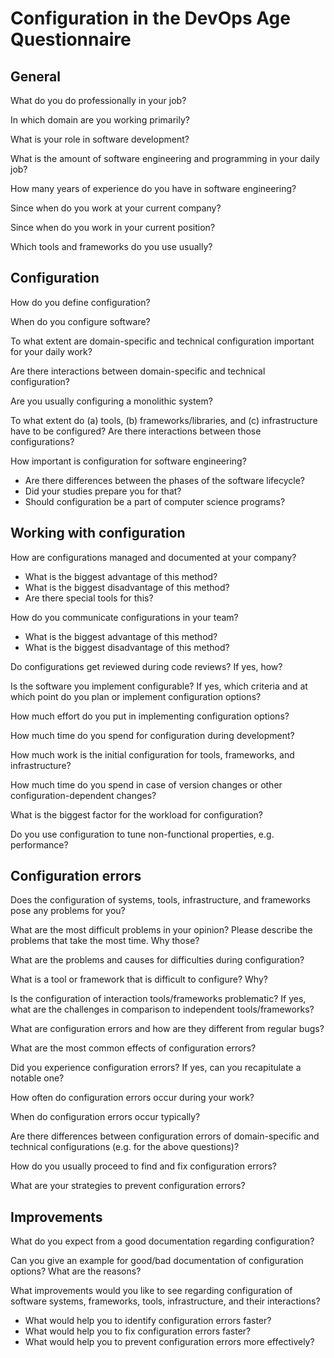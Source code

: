 # Configuration in the DevOps Age Questionnaire

## General

What do you do professionally in your job?

In which domain are you working primarily?

What is your role in software development?

What is the amount of software engineering and programming in your daily job?

How many years of experience do you have in software engineering?

Since when do you work at your current company?

Since when do you work in your current position?

Which tools and frameworks do you use usually?

## Configuration

How do you define configuration?

When do you configure software?

To what extent are domain-specific and technical configuration important for
your daily work?

Are there interactions between domain-specific and technical configuration?

Are you usually configuring a monolithic system?

To what extent do (a) tools, (b) frameworks/libraries, and (c) infrastructure
have to be configured? Are there interactions between those configurations?

How important is configuration for software engineering?

- Are there differences between the phases of the software lifecycle?
- Did your studies prepare you for that?
- Should configuration be a part of computer science programs?

## Working with configuration

How are configurations managed and documented at your company?

- What is the biggest advantage of this method?
- What is the biggest disadvantage of this method?
- Are there special tools for this?

How do you communicate configurations in your team?

- What is the biggest advantage of this method?
- What is the biggest disadvantage of this method?

Do configurations get reviewed during code reviews? If yes, how?

Is the software you implement configurable? If yes, which criteria and at which
point do you plan or implement configuration options?

How much effort do you put in implementing configuration options?

How much time do you spend for configuration during development?

How much work is the initial configuration for tools, frameworks, and
infrastructure?

How much time do you spend in case of version changes or other
configuration-dependent changes?

What is the biggest factor for the workload for configuration?

Do you use configuration to tune non-functional properties, e.g. performance?

## Configuration errors

Does the configuration of systems, tools, infrastructure, and frameworks pose
any problems for you?

What are the most difficult problems in your opinion? Please describe the
problems that take the most time. Why those?

What are the problems and causes for difficulties during configuration?

What is a tool or framework that is difficult to configure? Why?

Is the configuration of interaction tools/frameworks problematic? If yes, what
are the challenges in comparison to independent tools/frameworks?

What are configuration errors and how are they different from regular bugs?

What are the most common effects of configuration errors?

Did you experience configuration errors? If yes, can you recapitulate a notable
one?

How often do configuration errors occur during your work?

When do configuration errors occur typically?

Are there differences between configuration errors of domain-specific and
technical configurations (e.g. for the above questions)?

How do you usually proceed to find and fix configuration errors?

What are your strategies to prevent configuration errors?

## Improvements

What do you expect from a good documentation regarding configuration?

Can you give an example for good/bad documentation of configuration options?
What are the reasons?

What improvements would you like to see regarding configuration of software
systems, frameworks, tools, infrastructure, and their interactions?

- What would help you to identify configuration errors faster?
- What would help you to fix configuration errors faster?
- What would help you to prevent configuration errors more effectively?

